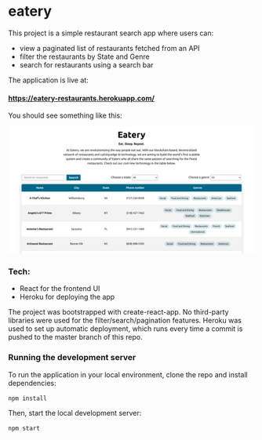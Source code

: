 # eatery

This project is a simple restaurant search app where users can:
* view a paginated list of restaurants fetched from an API
* filter the restaurants by State and Genre
* search for restaurants using a search bar

The application is live at:

#### https://eatery-restaurants.herokuapp.com/

You should see something like this:

<kbd>
  <img src="/images/eatery-screenshot.png" alt-text="Screenshot of the Eatery app" width=600>
</kbd>

### Tech:
* React for the frontend UI
* Heroku for deploying the app

The project was bootstrapped with create-react-app. No third-party libraries were used for the filter/search/pagination features. Heroku was used to set up automatic deployment, which runs every time a commit is pushed to the master branch of this repo.

### Running the development server
To run the application in your local environment, clone the repo and install dependencies:

```
npm install
```

Then, start the local development server:
```
npm start
```

